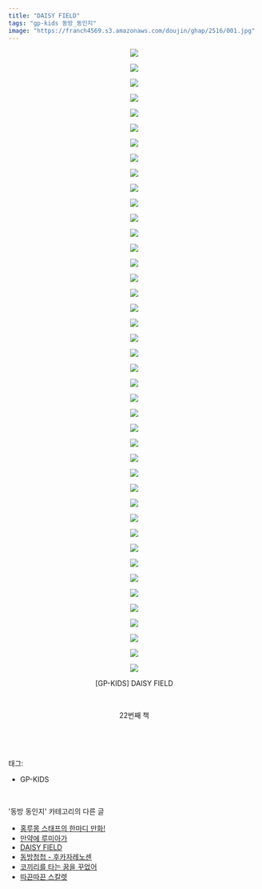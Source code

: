 ```yaml
---
title: "DAISY FIELD"
tags: "gp-kids 동방_동인지"
image: "https://franch4569.s3.amazonaws.com/doujin/ghap/2516/001.jpg"
---
```

<div class="article">
<p style="text-align: center; clear: none; float: none;"><img src="{{ site.imgserver2 }}/ghap/2516/001.jpg"/></p>
<p style="text-align: center; clear: none; float: none;"><img src="{{ site.imgserver2 }}/ghap/2516/002.jpg"/></p>
<p style="text-align: center; clear: none; float: none;"><img src="{{ site.imgserver2 }}/ghap/2516/003.jpg"/></p>
<p style="text-align: center; clear: none; float: none;"><img src="{{ site.imgserver2 }}/ghap/2516/004.jpg"/></p>
<p style="text-align: center; clear: none; float: none;"><img src="{{ site.imgserver2 }}/ghap/2516/005.jpg"/></p>
<p style="text-align: center; clear: none; float: none;"><img src="{{ site.imgserver2 }}/ghap/2516/006.jpg"/></p>
<p style="text-align: center; clear: none; float: none;"><img src="{{ site.imgserver2 }}/ghap/2516/007.jpg"/></p>
<p style="text-align: center; clear: none; float: none;"><img src="{{ site.imgserver2 }}/ghap/2516/008.jpg"/></p>
<p style="text-align: center; clear: none; float: none;"><img src="{{ site.imgserver2 }}/ghap/2516/009.jpg"/></p>
<p style="text-align: center; clear: none; float: none;"><img src="{{ site.imgserver2 }}/ghap/2516/010.jpg"/></p>
<p style="text-align: center; clear: none; float: none;"><img src="{{ site.imgserver2 }}/ghap/2516/011.jpg"/></p>
<p style="text-align: center; clear: none; float: none;"><img src="{{ site.imgserver2 }}/ghap/2516/012.jpg"/></p>
<p style="text-align: center; clear: none; float: none;"><img src="{{ site.imgserver2 }}/ghap/2516/013.jpg"/></p>
<p style="text-align: center; clear: none; float: none;"><img src="{{ site.imgserver2 }}/ghap/2516/014.jpg"/></p>
<p style="text-align: center; clear: none; float: none;"><img src="{{ site.imgserver2 }}/ghap/2516/015.jpg"/></p>
<p style="text-align: center; clear: none; float: none;"><img src="{{ site.imgserver2 }}/ghap/2516/016.jpg"/></p>
<p style="text-align: center; clear: none; float: none;"><img src="{{ site.imgserver2 }}/ghap/2516/017.jpg"/></p>
<p style="text-align: center; clear: none; float: none;"><img src="{{ site.imgserver2 }}/ghap/2516/018.jpg"/></p>
<p style="text-align: center; clear: none; float: none;"><img src="{{ site.imgserver2 }}/ghap/2516/019.jpg"/></p>
<p style="text-align: center; clear: none; float: none;"><img src="{{ site.imgserver2 }}/ghap/2516/020.jpg"/></p>
<p style="text-align: center; clear: none; float: none;"><img src="{{ site.imgserver2 }}/ghap/2516/021.jpg"/></p>
<p style="text-align: center; clear: none; float: none;"><img src="{{ site.imgserver2 }}/ghap/2516/022.jpg"/></p>
<p style="text-align: center; clear: none; float: none;"><img src="{{ site.imgserver2 }}/ghap/2516/023.jpg"/></p>
<p style="text-align: center; clear: none; float: none;"><img src="{{ site.imgserver2 }}/ghap/2516/024.jpg"/></p>
<p style="text-align: center; clear: none; float: none;"><img src="{{ site.imgserver2 }}/ghap/2516/025.jpg"/></p>
<p style="text-align: center; clear: none; float: none;"><img src="{{ site.imgserver2 }}/ghap/2516/026.jpg"/></p>
<p style="text-align: center; clear: none; float: none;"><img src="{{ site.imgserver2 }}/ghap/2516/027.jpg"/></p>
<p style="text-align: center; clear: none; float: none;"><img src="{{ site.imgserver2 }}/ghap/2516/028.jpg"/></p>
<p style="text-align: center; clear: none; float: none;"><img src="{{ site.imgserver2 }}/ghap/2516/029.jpg"/></p>
<p style="text-align: center; clear: none; float: none;"><img src="{{ site.imgserver2 }}/ghap/2516/030.jpg"/></p>
<p style="text-align: center; clear: none; float: none;"><img src="{{ site.imgserver2 }}/ghap/2516/031.jpg"/></p>
<p style="text-align: center; clear: none; float: none;"><img src="{{ site.imgserver2 }}/ghap/2516/032.jpg"/></p>
<p style="text-align: center; clear: none; float: none;"><img src="{{ site.imgserver2 }}/ghap/2516/033.jpg"/></p>
<p style="text-align: center; clear: none; float: none;"><img src="{{ site.imgserver2 }}/ghap/2516/034.jpg"/></p>
<p style="text-align: center; clear: none; float: none;"><img src="{{ site.imgserver2 }}/ghap/2516/035.jpg"/></p>
<p style="text-align: center; clear: none; float: none;"><img src="{{ site.imgserver2 }}/ghap/2516/036.jpg"/></p>
<p style="text-align: center; clear: none; float: none;"><img src="{{ site.imgserver2 }}/ghap/2516/037.jpg"/></p>
<p style="text-align: center; clear: none; float: none;"><img src="{{ site.imgserver2 }}/ghap/2516/038.jpg"/></p>
<p style="text-align: center; clear: none; float: none;"><img src="{{ site.imgserver2 }}/ghap/2516/039.jpg"/></p>
<p style="text-align: center; clear: none; float: none;"><img src="{{ site.imgserver2 }}/ghap/2516/040.jpg"/></p>
<p style="text-align: center; clear: none; float: none;"><img src="{{ site.imgserver2 }}/ghap/2516/041.jpg"/></p>
<p style="text-align: center; clear: none; float: none;"><img src="{{ site.imgserver2 }}/ghap/2516/042.jpg"/></p>
<p style="text-align: center; clear: none; float: none;">[GP-KIDS] DAISY FIELD</p>
<p style="text-align: center; clear: none; float: none;"><br/></p>
<p style="text-align: center; clear: none; float: none;">22번째 책</p>
<p><br/></p>
</div><br/>
<div class="tagTrail">
<p>태그: </p>
<ul>
<li>GP-KIDS</li>
</ul>
</div><br/>
<div class="another">
<p>'동방 동인지' 카테고리의 다른 글</p>
<ul>
<li><a href="/ghap_2518">홍루몽 스태프의 한마디 만화!</a></li>
<li><a href="/ghap_2517">만약에 루미아가</a></li>
<li><a href="/ghap_2516">DAISY FIELD</a></li>
<li><a href="/ghap_2515">동방청첩 - 후카자레노센</a></li>
<li><a href="/ghap_2513">코끼리를 타는 꿈을 꾸었어</a></li>
<li><a href="/ghap_2512">따끈따끈 스칼렛</a></li>
</ul>
</div><br/>
<div class="cb_module cb_fluid">
<div class="cb_wrt cb_profile">
</div><!-- commentList close -->
</div><br/>
